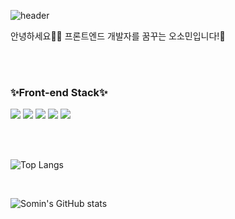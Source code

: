 ![header](https://capsule-render.vercel.app/api?type=waving&color=ffcfb3&height=160&section=header&text=Hi,%20I'm%20somin!&fontSize=32&fontAlignY=36&fontColor=ffffff)

안녕하세요👋🏻 프론트엔드 개발자를 꿈꾸는 오소민입니다!🙂

<br/>
<br/>

### ✨Front-end Stack✨
<img src="https://img.shields.io/badge/HTML5-E34F26?style=flat-square&logo=html5&logoColor=white"/> <img src="https://img.shields.io/badge/CSS3-1572B6?style=flat-square&logo=css3&logoColor=white"/> <img src="https://img.shields.io/badge/JavaScript-FFCA28?style=flat-square&logo=javascript&logoColor=white"/> <img src="https://img.shields.io/badge/TypeScript-3178C6?style=flat-square&logo=typescript&logoColor=white"/> <img src="https://img.shields.io/badge/React-61DAFB?style=flat-square&logo=react&logoColor=white"/> 

<br/>
<br/>

![Top Langs](https://github-readme-stats.vercel.app/api/top-langs/?username=somin00&langs_count=8)

<br/>

![Somin's GitHub stats](https://github-readme-stats.vercel.app/api?username=somin00&show_icons=true&theme=swift)

